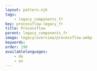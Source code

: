 ```yaml
---
layout: pattern.njk
tags: 
    - legacy_components_fr
key: processflow-legacy_fr
title: Processflow
parent: legacy_components_fr
image: legacy/overview/processflow.webp
keywords: 
order: 190
availablelanguages: 
    - de
    - en
---
```

